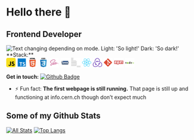# Hello there 👋
## Frontend Developer
<picture>
  <source media="(prefers-color-scheme: dark)" srcset="./dark.png">
  <img alt="Text changing depending on mode. Light: 'So light!' Dark: 'So dark!'" src="./light.png">
</picture>
**Stack:**
<div>
  <img width="25" height="25" src="./icons/javascript.svg" alt="JavaScript">
  <img width="25" height="25" src="./icons/typescript.svg" alt="TypeScript">
  <img width="25" height="25" src="./icons/html5.svg" alt="HTML5">
  <img width="25" height="25" src="./icons/css3.svg" alt="CSS3">
  <img width="25" height="25" src="./icons/sass.svg" alt="SASS">
  <img width="25" height="25" src="./icons/less.svg"  alt="LESS">
  <img width="25" height="25" src="./icons/bem.svg"  alt="BEM">
  <img width="25" height="25" src="./icons/react.svg"  alt="React">
  <img width="25" height="25" src="./icons/redux.svg"  alt="Redux">
  <img width="25" height="25" src="./icons/git.svg"  alt="Git">
  <img width="25" height="25" src="./icons/npm.svg"  alt="NPM">
  <img width="25" height="25" src="./icons/nodejs.svg"  alt="Node">
</div>

**Get in touch:**
[![Github Badge](https://img.shields.io/badge/-hikkanote-grey?style=flat&logo=github&logoColor=white&link=https://github.com/hikkanote/)](https://www.github.com/hikkanote/) <img src="https://komarev.com/ghpvc/?username=hikkanote&style=flat-square&color=blue" alt=""/>
<!-- ![universe-frame](https://i.giphy.com/media/J39gurpvL7SHpnTTJB/giphy.webp "Universe Big Bang") -->

<!--
**pedes/pedes** is a ✨ _special_ ✨ repository because its `README.md` (this file) appears on your GitHub profile.

Here are some ideas to get you started:

- 🔭 I’m currently working on ...
- 🌱 I’m currently learning ...
- 👯 I’m looking to collaborate on ...
- 🤔 I’m looking for help with ...
- 💬 Ask me about ...
- 📫 How to reach me: ...
- 😄 Pronouns: ...
- ⚡ Fun fact: ...
- 🤓 I'm Java Advocate (a.k.a. Evangelist)
- 💬 Let's talk about Software Architecture, Java, Security, Development Patterns.
- 🏆 I'm an avid improver. Continuously learning how to make the world better.
-->

- ⚡ Fun fact: **The first webpage is still running.** That page is still up and functioning at info.cern.ch though don’t expect much

## Some of my Github Stats
[![All Stats](https://github-readme-stats-axpwmfcg3.vercel.app/api?username=hikkanote&show_icons=true&include_all_commits=true&count_private=true&hide=contribs)](https://github.com/hikkanote/github-readme-stats)
[![Top Langs](https://github-readme-stats-axpwmfcg3.vercel.app/api/top-langs/?username=hikkanote&layout=compact)](https://github.com/hikkanote/github-readme-stats)


<!--![hikkanote's github stats](https://github-readme-stats.vercel.app/api?username=hikkanote) -->
